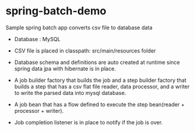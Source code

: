 # spring-batch-demo
Sample spring batch app converts csv file to database data

- Database : MySQL

- CSV file is placed in classpath: src/main/resources folder

- Database schema and definitions are auto created at runtime since spring data jpa with hibernate is in place.

- A job builder factory that builds the job and a step builder factory that builds a step that has a csv flat file reader, data processor, and a writer to write the parsed data into mysql database. 

- A job bean that has a flow defined to execute the step bean(reader + processor + writer).

- Job completion listener is in place to notify if the job is over.
